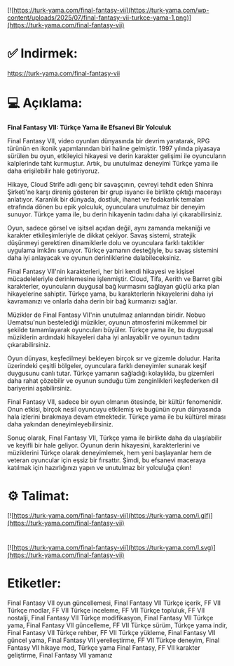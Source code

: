 [![https://turk-yama.com/final-fantasy-vii](https://turk-yama.com/wp-content/uploads/2025/07/final-fantasy-vii-turkce-yama-1.png)](https://turk-yama.com/final-fantasy-vii)
# ✅ Indirmek:
https://turk-yama.com/final-fantasy-vii
# 💻 Açıklama:
**Final Fantasy VII: Türkçe Yama ile Efsanevi Bir Yolculuk**

Final Fantasy VII, video oyunları dünyasında bir devrim yaratarak, RPG türünün en ikonik yapımlarından biri haline gelmiştir. 1997 yılında piyasaya sürülen bu oyun, etkileyici hikayesi ve derin karakter gelişimi ile oyuncuların kalplerinde taht kurmuştur. Artık, bu unutulmaz deneyimi Türkçe yama ile daha erişilebilir hale getiriyoruz.

Hikaye, Cloud Strife adlı genç bir savaşçının, çevreyi tehdit eden Shinra Şirketi'ne karşı direniş gösteren bir grup isyancı ile birlikte çıktığı macerayı anlatıyor. Karanlık bir dünyada, dostluk, ihanet ve fedakarlık temaları etrafında dönen bu epik yolculuk, oyunculara unutulmaz bir deneyim sunuyor. Türkçe yama ile, bu derin hikayenin tadını daha iyi çıkarabilirsiniz.

Oyun, sadece görsel ve işitsel açıdan değil, aynı zamanda mekaniği ve karakter etkileşimleriyle de dikkat çekiyor. Savaş sistemi, stratejik düşünmeyi gerektiren dinamiklerle dolu ve oyunculara farklı taktikler uygulama imkânı sunuyor. Türkçe yamanın desteğiyle, bu savaş sistemini daha iyi anlayacak ve oyunun derinliklerine dalabileceksiniz.

Final Fantasy VII'nin karakterleri, her biri kendi hikayesi ve kişisel mücadeleleriyle derinlemesine işlenmiştir. Cloud, Tifa, Aerith ve Barret gibi karakterler, oyuncuların duygusal bağ kurmasını sağlayan güçlü arka plan hikayelerine sahiptir. Türkçe yama, bu karakterlerin hikayelerini daha iyi kavramanızı ve onlarla daha derin bir bağ kurmanızı sağlar.

Müzikler de Final Fantasy VII'nin unutulmaz anlarından biridir. Nobuo Uematsu'nun bestelediği müzikler, oyunun atmosferini mükemmel bir şekilde tamamlayarak oyuncuları büyüler. Türkçe yama ile, bu duygusal müziklerin ardındaki hikayeleri daha iyi anlayabilir ve oyunun tadını çıkarabilirsiniz.

Oyun dünyası, keşfedilmeyi bekleyen birçok sır ve gizemle doludur. Harita üzerindeki çeşitli bölgeler, oyunculara farklı deneyimler sunarak keşif duygusunu canlı tutar. Türkçe yamanın sağladığı kolaylıkla, bu gizemleri daha rahat çözebilir ve oyunun sunduğu tüm zenginlikleri keşfederken dil bariyerini aşabilirsiniz.

Final Fantasy VII, sadece bir oyun olmanın ötesinde, bir kültür fenomenidir. Onun etkisi, birçok nesil oyuncuyu etkilemiş ve bugünün oyun dünyasında hala izlerini bırakmaya devam etmektedir. Türkçe yama ile bu kültürel mirası daha yakından deneyimleyebilirsiniz.

Sonuç olarak, Final Fantasy VII, Türkçe yama ile birlikte daha da ulaşılabilir ve keyifli bir hale geliyor. Oyunun derin hikayesini, karakterlerini ve müziklerini Türkçe olarak deneyimlemek, hem yeni başlayanlar hem de veteran oyuncular için eşsiz bir fırsattır. Şimdi, bu efsanevi maceraya katılmak için hazırlığınızı yapın ve unutulmaz bir yolculuğa çıkın!
# ⚙️ Talimat:
[![https://turk-yama.com/final-fantasy-vii](https://turk-yama.com/i.gif)](https://turk-yama.com/final-fantasy-vii)
#
[![https://turk-yama.com/final-fantasy-vii](https://turk-yama.com/l.svg)](https://turk-yama.com/final-fantasy-vii)
# Etiketler:
Final Fantasy VII oyun güncellemesi, Final Fantasy VII Türkçe içerik, FF VII Türkçe modlar, FF VII Türkçe inceleme, FF VII Türkçe topluluk, FF VII nostalji, Final Fantasy VII Türkçe modifikasyon, Final Fantasy VII Türkçe yama, Final Fantasy VII güncelleme, FF VII Türkçe sürüm, Türkçe yama indir, Final Fantasy VII Türkçe rehber, FF VII Türkçe yükleme, Final Fantasy VII güncel yama, Final Fantasy VII yerelleştirme, FF VII Türkçe deneyim, Final Fantasy VII hikaye mod, Türkçe yama Final Fantasy, FF VII karakter geliştirme, Final Fantasy VII yamanız


